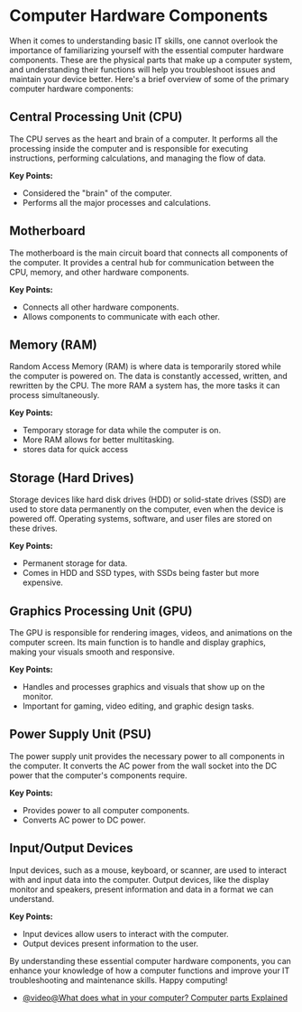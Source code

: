 # Computer Hardware Components

When it comes to understanding basic IT skills, one cannot overlook the importance of familiarizing yourself with the essential computer hardware components. These are the physical parts that make up a computer system, and understanding their functions will help you troubleshoot issues and maintain your device better. Here's a brief overview of some of the primary computer hardware components:

## Central Processing Unit (CPU)

The CPU serves as the heart and brain of a computer. It performs all the processing inside the computer and is responsible for executing instructions, performing calculations, and managing the flow of data.

**Key Points:**

- Considered the "brain" of the computer.
- Performs all the major processes and calculations.

## Motherboard

The motherboard is the main circuit board that connects all components of the computer. It provides a central hub for communication between the CPU, memory, and other hardware components.

**Key Points:**

- Connects all other hardware components.
- Allows components to communicate with each other.

## Memory (RAM)

Random Access Memory (RAM) is where data is temporarily stored while the computer is powered on. The data is constantly accessed, written, and rewritten by the CPU. The more RAM a system has, the more tasks it can process simultaneously.

**Key Points:**

- Temporary storage for data while the computer is on.
- More RAM allows for better multitasking.
- stores data for quick access
## Storage (Hard Drives)

Storage devices like hard disk drives (HDD) or solid-state drives (SSD) are used to store data permanently on the computer, even when the device is powered off. Operating systems, software, and user files are stored on these drives.

**Key Points:**

- Permanent storage for data.
- Comes in HDD and SSD types, with SSDs being faster but more expensive.

## Graphics Processing Unit (GPU)

The GPU is responsible for rendering images, videos, and animations on the computer screen. Its main function is to handle and display graphics, making your visuals smooth and responsive.

**Key Points:**

- Handles and processes graphics and visuals that show up on the monitor.
- Important for gaming, video editing, and graphic design tasks.

## Power Supply Unit (PSU)

The power supply unit provides the necessary power to all components in the computer. It converts the AC power from the wall socket into the DC power that the computer's components require.

**Key Points:**

- Provides power to all computer components.
- Converts AC power to DC power.

## Input/Output Devices

Input devices, such as a mouse, keyboard, or scanner, are used to interact with and input data into the computer. Output devices, like the display monitor and speakers, present information and data in a format we can understand.

**Key Points:**

- Input devices allow users to interact with the computer.
- Output devices present information to the user.

By understanding these essential computer hardware components, you can enhance your knowledge of how a computer functions and improve your IT troubleshooting and maintenance skills. Happy computing!

- [@video@What does what in your computer? Computer parts Explained](https://youtu.be/ExxFxD4OSZ0)

